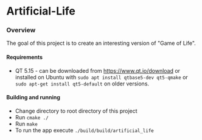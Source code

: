 # Artificial-Life

### Overview
The goal of this project is to create an interesting version of "Game of Life".

#### Requirements
* QT 5.15 - can be downloaded from https://www.qt.io/download or installed on Ubuntu with `sudo apt install qtbase5-dev qt5-qmake` or `sudo apt-get install qt5-default` on older versions.

#### Building and running
* Change directory to root directory of this project
* Run `cmake ./`
* Run `make`
* To run the app execute `./build/build/artificial_life `
